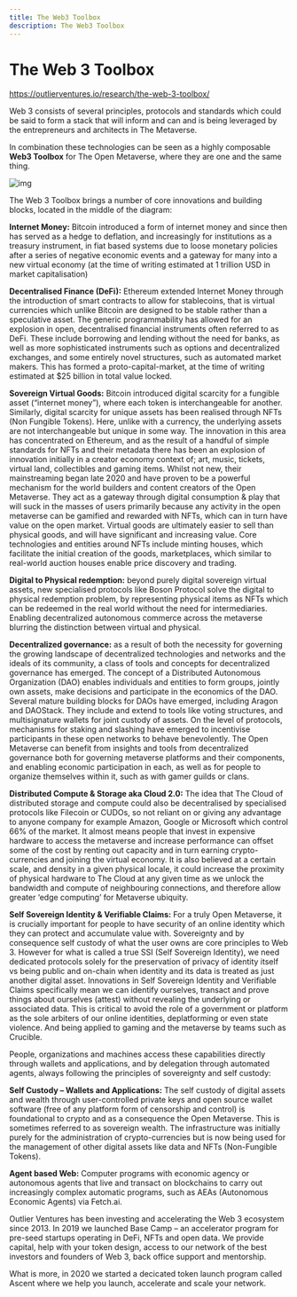 ```yaml
---
title: The Web3 Toolbox
description: The Web3 Toolbox
---
```


# The Web 3 Toolbox

https://outlierventures.io/research/the-web-3-toolbox/



Web 3 consists of several principles, protocols and standards which could be said to form a stack that will inform and can and is being leveraged by the entrepreneurs and architects in The Metaverse.

In combination these technologies can be seen as a highly composable **Web3 Toolbox** for The Open Metaverse, where they are one and the same thing.

![img](https://outlierventures.io/wp-content/uploads/2021/02/Screenshot-2021-02-23-at-10.05.48.png)

The Web 3 Toolbox brings a number of core innovations and building blocks, located in the middle of the diagram:

**Internet Money:** Bitcoin introduced a form of internet money and since then has served as a hedge to deflation, and increasingly for institutions as a treasury instrument, in fiat based systems due to loose monetary policies after a series of negative economic events and a gateway for many into a new virtual economy (at the time of writing estimated at 1 trillion USD in market capitalisation)

**Decentralised Finance (DeFi):** Ethereum extended Internet Money through the introduction of smart contracts to allow for stablecoins, that is virtual currencies which unlike Bitcoin are designed to be stable rather than a speculative asset. The generic programmability has allowed for an explosion in open, decentralised financial instruments often referred to as DeFi. These include borrowing and lending without the need for banks, as well as more sophisticated instruments such as options and decentralized exchanges, and some entirely novel structures, such as automated market makers. This has formed a proto-capital-market, at the time of writing estimated at $25 billion in total value locked.

**Sovereign Virtual Goods:** Bitcoin introduced digital scarcity for a fungible asset (“internet money”), where each token is interchangeable for another. Similarly, digital scarcity for unique assets has been realised through NFTs (Non Fungible Tokens). Here, unlike with a currency, the underlying assets are not interchangeable but unique in some way. The innovation in this area has concentrated on Ethereum, and as the result of a handful of simple standards for NFTs and their metadata there has been an explosion of innovation initially in a creator economy context of; art, music, tickets, virtual land, collectibles and gaming items. Whilst not new, their mainstreaming began late 2020 and have proven to be a powerful mechanism for the world builders and content creators of the Open Metaverse. They act as a gateway through digital consumption & play that will suck in the masses of users primarily because any activity in the open metaverse can be gamified and rewarded with NFTs, which can in turn have value on the open market. Virtual goods are ultimately easier to sell than physical goods, and will have significant and increasing value. Core technologies and entities around NFTs include minting houses, which facilitate the initial creation of the goods, marketplaces, which similar to real-world auction houses enable price discovery and trading.

**Digital to Physical redemption:** beyond purely digital sovereign virtual assets, new specialised protocols like Boson Protocol solve the digital to physical redemption problem, by representing physical items as NFTs which can be redeemed in the real world without the need for intermediaries. Enabling decentralized autonomous commerce across the metaverse blurring the distinction between virtual and physical.

**Decentralized governance:** as a result of both the necessity for governing the growing landscape of decentralized technologies and networks and the ideals of its community, a class of tools and concepts for decentralized governance has emerged. The concept of a Distributed Autonomous Organization (DAO) enables individuals and entities to form groups, jointly own assets, make decisions and participate in the economics of the DAO. Several mature building blocks for DAOs have emerged, including Aragon and DAOStack. They include and extend to tools like voting structures, and multisignature wallets for joint custody of assets. On the level of protocols, mechanisms for staking and slashing have emerged to incentivise participants in these open networks to behave benevolently. The Open Metaverse can benefit from insights and tools from decentralized governance both for governing metaverse platforms and their components, and enabling economic participation in each, as well as for people to organize themselves within it, such as with gamer guilds or clans.

**Distributed Compute & Storage aka Cloud 2.0:** The idea that The Cloud of distributed storage and compute could also be decentralised by specialised protocols like Filecoin or CUDOs, so not reliant on or giving any advantage to anyone company for example Amazon, Google or Microsoft which control 66% of the market. It almost means people that invest in expensive hardware to access the metaverse and increase performance can offset some of the cost by renting out capacity and in turn earning crypto-currencies and joining the virtual economy. It is also believed at a certain scale, and density in a given physical locale, it could increase the proximity of physical hardware to The Cloud at any given time as we unlock the bandwidth and compute of neighbouring connections, and therefore allow greater ‘edge computing’ for Metaverse ubiquity.

**Self Sovereign Identity & Verifiable Claims:** For a truly Open Metaverse, it is crucially important for people to have security of an online identity which they can protect and accumulate value with. Sovereignty and by consequence self custody of what the user owns are core principles to Web 3. However for what is called a true SSI (Self Sovereign Identity), we need dedicated protocols solely for the preservation of privacy of identity itself vs being public and on-chain when identity and its data is treated as just another digital asset. Innovations in Self Sovereign Identity and Verifiable Claims specifically mean we can identify ourselves, transact and prove things about ourselves (attest) without revealing the underlying or associated data. This is critical to avoid the role of a government or platform as the sole arbiters of our online identities, deplatforming or even state violence. And being applied to gaming and the metaverse by teams such as Crucible.

People, organizations and machines access these capabilities directly through wallets and applications, and by delegation through automated agents, always following the principles of sovereignty and self custody:

**Self Custody – Wallets and Applications:** The self custody of digital assets and wealth through user-controlled private keys and open source wallet software (free of any platform form of censorship and control) is foundational to crypto and as a consequence the Open Metaverse. This is sometimes referred to as sovereign wealth. The infrastructure was initially purely for the administration of crypto-currencies but is now being used for the management of other digital assets like data and NFTs (Non-Fungible Tokens).

**Agent based Web:** Computer programs with economic agency or autonomous agents that live and transact on blockchains to carry out increasingly complex automatic programs, such as AEAs (Autonomous Economic Agents) via Fetch.ai.

Outlier Ventures has been investing and accelerating the Web 3 ecosystem since 2013. In 2019 we launched Base Camp – an accelerator program for pre-seed startups operating in DeFi, NFTs and open data. We provide capital, help with your token design, access to our network of the best investors and founders of Web 3, back office support and mentorship.

What is more, in 2020 we started a decicated token launch program called Ascent where we help you launch, accelerate and scale your network.
